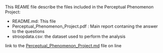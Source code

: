 This REAME file describe the files included in the Perceptual Phenomenon Project:
- README.md: This file
- Perceptual_Phenomenon_Project.pdf : Main report contaning the answer to the questions
- stroopdata.csv: the dataset used to perform the analysis

link to the [Perceptual_Phenomenon_Project.md](https://github.com/Hansastro/Nanodregree_Data_Analyst/blob/master/Chapter5/Perceptual_Phenomenon_Project/Perceptual_Phenomenon_Project.md) file on line

